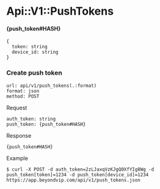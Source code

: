 # Api::V1::PushTokens

#### {push_token#HASH}
    {
      token: string
      device_id: string
    }

### Create push token
    url: api/v1/push_tokens(.:format)
    format: json
    method: POST

  Request

    auth_token: string
    push_token: {push_token#HASH}

  Response

    {push_token#HASH}

  Example

    $ curl -X POST -d auth_token=2zLJaxqVzKJgQ0XfYIg8Wg -d push_token[token]=1234 -d push_token[device_id]=1234 https://app.beyondvip.com/api/v1/push_tokens.json
